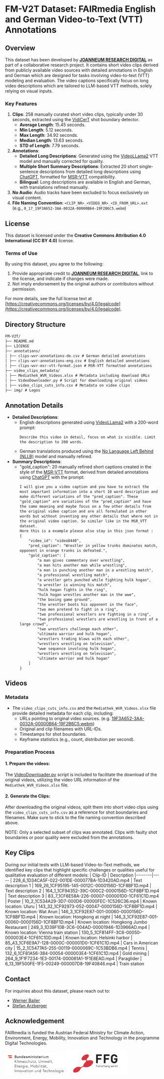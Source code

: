 # FM-V2T Dataset: FAIRmedia English and German Video-to-Text (VTT) Annotations

## Overview
This dataset has been developed by [**JOANNEUM RESEARCH DIGITAL**](https://www.joanneum.at/digital/) as part of a collaborative research project. It contains short video clips derived from publicly available video sources with detailed annotations in English and German which are designed for tasks involving video-to-text (VTT) modeling and evaluation. The video captions specifically focus on long video descriptions which are tailored to LLM-based VTT methods, solely relying on visual inputs.

### Key Features
1. **Clips**: 258 manually curated short video clips, typically under 30 seconds, extracted using the [VidiCerT](https://www.vidicert.com/) shot boundary detector.
   - **Average Length**: 15.45 seconds.
   - **Min Length**: 5.12 seconds.
   - **Max Length**: 34.92 seconds.
   - **Median Length**: 13.63 seconds.
   - **STD of Length**: 7.79 seconds.
2. **Annotations**:
   - **Detailed Long Descriptions**: Generated using the [VideoLLama2](https://github.com/DAMO-NLP-SG/Video-LLaMA) VTT model and manually corrected for quality.
   - **Multiple Short Summary Descriptions**: Extracted 20 short single-sentence descriptions from detailed long descriptions using [ChatGPT](https://chatgpt.com/), formatted for [MSR-VTT](https://cove.thecvf.com/datasets/839) compatibility.
   - **Bilingual**: Long descriptions are available in English and German, with translations refined manually.
3. **No Audio**: Audio tracks have been excluded to focus exclusively on visual content.
4. **File Naming Convention**: `<CLIP_NR>_<VIDEO_NR>_<ID_FROM_URL>.ext` (e.g., `0_17_19F3A652-3AA-0032A-00000B64-19F2B6C5.webm`)

## License
This dataset is licensed under the **Creative Commons Attribution 4.0 International (CC BY 4.0)** license. 

### Terms of Use
By using this dataset, you agree to the following:
1. Provide appropriate credit to [**JOANNEUM RESEARCH DIGITAL**](https://www.joanneum.at/digital/), link to the license, and indicate if changes were made.  
2. Not imply endorsement by the original authors or contributors without permission.  

For more details, see the full license text at [https://creativecommons.org/licenses/by/4.0/legalcode](https://creativecommons.org/licenses/by/4.0/legalcode).

## Directory Structure
```
FM-V2T/ 
├── README.md
├── LICENSE
├── annotations/
│ ├── clips-wvr-annotations-de.csv # German detailed annotations
│ ├── clips-wvr-annotations-eng.csv # English detailed annotations
│ ├── clips-wvr-msr-vtt-format.json # MSR-VTT formatted annotations
├── video_clips_metadata/
│ ├── Mediathek_WVR_Videos.xlsx # Metadata including download URLs
│ ├── VideoDownloader.py # Script for downloading original videos
│ ├── video_clips_cuts_info.csv # Metadata on video clips
├── img/ # Logos
```

## Annotation Details
- **Detailed Descriptions**:
  - English descriptions generated using [VideoLLama2](https://github.com/DAMO-NLP-SG/Video-LLaMA) with a 200-word prompt:
    <!-- PromptID = 18 -->
    ```
    Describe this video in detail, focus on what is visible. Limit the description to 200 words.
    ```
  - German translations produced using the [No Language Left Behind (NLLB)](https://ai.meta.com/research/no-language-left-behind/) model and manually refined.
- **Summary Descriptions**:
  - "gold_caption": 20 manually refined short captions created in the style of the [MSR-VTT](https://cove.thecvf.com/datasets/839) format, derived from detailed annotations using [ChatGPT](https://chatgpt.com/) with the prompt:
    ```
    I will give you a video caption and you have to extract the most important information into a short 10 word description and make different variations of the "pred_caption". These "gold_caption" are variations of the "pred_caption" and have the same meaning and maybe focus on a few other details from the original video caption and are all formulated in other words but without inventing any other details that where not in the original video caption. So similar like in the MSR_VTT dataset. 
    Here this is a example please also stay in this json format :
    {
        "video_id": "video8440",
        "pred_caption": "Wrestler in yellow trunks dominates match, opponent in orange trunks is defeated.",
        "gold_caption": [
            "a man gives commentary over wrestling",
            "a man hits another man while wrestling",
            "a man is punching another man in a wrestling match",
            "a professional wrestling match",
            "a wrestler gets punched while fighting hulk hogan",
            "a wrestler is winning his match",
            "hulk hogan fights in the ring",
            "hulk hogan wrestles another man in the wwe",
            "the boxing game ground",
            "the wrestler boots his opponent in the face",
            "two men pretend to fight in a ring",
            "two professional wrestlers are fighting in a ring",
            "two professional wrestlers are wrestling in front of a large crowd",
            "two wrestlers challenge each other",
            "ultimate warrior and hulk hogan",
            "wrestlers trading blows with each other",
            "wrestlers wrestling on television",
            "wwe sequence involving hulk hogan",
            "wrestlers wrestling on television",
            "ultimate warrior and hulk hogan"
        ]
    }
    ```

## Videos
### Metadata
- The `video_clips_cuts_info.csv` and the `Mediathek_WVR_Videos.xlsx` file provide detailed metadata for each clip, including:
  - URLs pointing to original video sources. (e.g. [19F3A652-3AA-0032A-00000B64-19F2B6C5.webm](https://www.mediathek.at/atom/19F3A652-3AA-0032A-00000B64-19F2B6C5))
  - Original and clip filenames with URL-IDs.
  - Timestamps for shot boundaries.
  - Keyframe statistics (e.g., count, distribution per second).

### Preparation Process
#### 1. Prepare the videos:
The [VideoDownloader.py](video_clips_metadata/VideoDownloader.py) script is included to facilitate the download of the original videos, utilizing the video URL information of the `Mediathek_WVR_Videos.xlsx` file.

#### 2. Generate the Clips:
After downloading the original videos, split them into short video clips using the `video_clips_cuts_info.csv` as a reference for shot boundaries and filenames.
Make sure to stick to the file naming convention described above.

NOTE: Only a selected subset of clips was annotated. Clips with faulty shot boundaries or poor quality were excluded from the annotations.

## Key Clips
During our initial tests with LLM-based Video-to-Text methods, we identified key clips that highlight specific challenges or qualities useful for qualitative evaluation of different models:
| Clip-ID   |  Description
|--------|-----
| 228_6_1D34CA5F-022-001DE-000077BA-1D3420AD.mp4 | Text description 1
| 169_26_1CF95195-145-0012C-0000156D-1CF8BF1D.mp4 | Text description 2
| 164_1_1CF94352-39C-000C2-0000156D-1CF8BF1D.mp4 | Text description 3
| 83_7_1CF6E58A-226-00007-000001D0-1CF61C1D.mp4 | Poster
| 10_2_1C534A29-3D7-000D6-00000FEC-1C526C36.mp4 | Known location: Uluru
| 143_32_1CF92973-052-00047-0000156D-1CF8BF1D.mp4 | Known location: Wat Arun
| 146_3_1CF92E87-001-00060-0000156D-1CF8BF1D.mp4 | Known location: Hongkong at night
| 146_3_1CF92E87-001-00060-0000156D-1CF8BF1D.mp4 | Known location: Hongkong Jumbo Restaurant
| 249_3_1D39F10B-3C6-004AD-00001946-1D3966AD.mp4 | Known location: Vienna train station
| 130_5_1CF814FF-3C6-00050-000003E4-1CF61C1DD.mp4 | Known location: Helsinki harbor
| 85_43_1CF6E9A7-128-0000C-000001D0-1CF61C1D.mp4 | Cars in American city
| 15_2_1C5477A5-255-00119-0000069C-1C53BDB6.mp4 | Tennis
| 132_6_1CF81A56-384-00054-000003E4-1CF61C1D.mp4 | Gold mining
| 264_9_1F1F7234-1E3-00174-000061A1-1F1E8EAD.mp4 | Paraglider
| 6_13_19F500FE-1F5-00249-000007D8-19F40846.mp4 | Train station


## Contact
For inquiries about this dataset, please reach out to:  
- [Werner Bailer](mailto:werner.bailer@joanneum.at)  
- [Stefan Arzberger](mailto:stefan.arzberger@joanneum.at)  


## Acknowledgement

FAIRmedia is funded the Austrian Federal Ministry for Climate Action, Environment, Energy, Mobility, Innovation and Technology in the programme Digital Technologies.

<img src="img/BMK_Logo_srgb.png" width="200"/><img src="img/ffg_logo.png" width="200"/>
